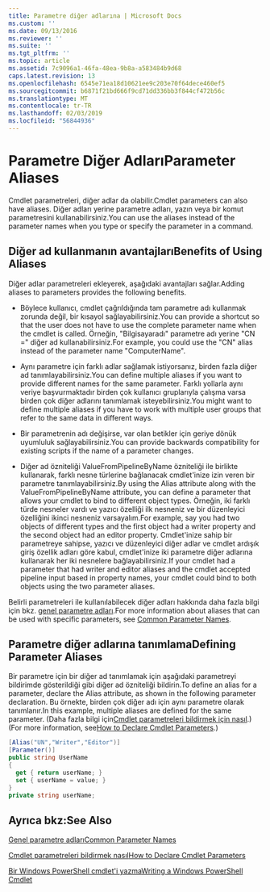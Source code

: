 ```yaml
---
title: Parametre diğer adlarına | Microsoft Docs
ms.custom: ''
ms.date: 09/13/2016
ms.reviewer: ''
ms.suite: ''
ms.tgt_pltfrm: ''
ms.topic: article
ms.assetid: 7c9096a1-46fa-48ea-9b8a-a583484b9d68
caps.latest.revision: 13
ms.openlocfilehash: 6545e71ea18d10621ee9c203e70f64dece460ef5
ms.sourcegitcommit: b6871f21bd666f9cd71dd336bb3f844cf472b56c
ms.translationtype: MT
ms.contentlocale: tr-TR
ms.lasthandoff: 02/03/2019
ms.locfileid: "56844936"
---
```

# <a name="parameter-aliases"></a><span data-ttu-id="7d3b5-102">Parametre Diğer Adları</span><span class="sxs-lookup"><span data-stu-id="7d3b5-102">Parameter Aliases</span></span>

<span data-ttu-id="7d3b5-103">Cmdlet parametreleri, diğer adlar da olabilir.</span><span class="sxs-lookup"><span data-stu-id="7d3b5-103">Cmdlet parameters can also have aliases.</span></span> <span data-ttu-id="7d3b5-104">Diğer adları yerine parametre adları, yazın veya bir komut parametresini kullanabilirsiniz.</span><span class="sxs-lookup"><span data-stu-id="7d3b5-104">You can use the aliases instead of the parameter names when you type or specify the parameter in a command.</span></span>

## <a name="benefits-of-using-aliases"></a><span data-ttu-id="7d3b5-105">Diğer ad kullanmanın avantajları</span><span class="sxs-lookup"><span data-stu-id="7d3b5-105">Benefits of Using Aliases</span></span>

<span data-ttu-id="7d3b5-106">Diğer adlar parametreleri ekleyerek, aşağıdaki avantajları sağlar.</span><span class="sxs-lookup"><span data-stu-id="7d3b5-106">Adding aliases to parameters provides the following benefits.</span></span>

- <span data-ttu-id="7d3b5-107">Böylece kullanıcı, cmdlet çağrıldığında tam parametre adı kullanmak zorunda değil, bir kısayol sağlayabilirsiniz.</span><span class="sxs-lookup"><span data-stu-id="7d3b5-107">You can provide a shortcut so that the user does not have to use the complete parameter name when the cmdlet is called.</span></span> <span data-ttu-id="7d3b5-108">Örneğin, "Bilgisayaradı" parametre adı yerine "CN =" diğer ad kullanabilirsiniz.</span><span class="sxs-lookup"><span data-stu-id="7d3b5-108">For example, you could use the "CN" alias instead of the parameter name "ComputerName".</span></span>

- <span data-ttu-id="7d3b5-109">Aynı parametre için farklı adlar sağlamak istiyorsanız, birden fazla diğer ad tanımlayabilirsiniz.</span><span class="sxs-lookup"><span data-stu-id="7d3b5-109">You can define multiple aliases if you want to provide different names for the same parameter.</span></span> <span data-ttu-id="7d3b5-110">Farklı yollarla aynı veriye başvurmaktadır birden çok kullanıcı gruplarıyla çalışma varsa birden çok diğer adlarını tanımlamak isteyebilirsiniz.</span><span class="sxs-lookup"><span data-stu-id="7d3b5-110">You might want to define multiple aliases if you have to work with multiple user groups that refer to the same data in different ways.</span></span>

- <span data-ttu-id="7d3b5-111">Bir parametrenin adı değişirse, var olan betikler için geriye dönük uyumluluk sağlayabilirsiniz.</span><span class="sxs-lookup"><span data-stu-id="7d3b5-111">You can provide backwards compatibility for existing scripts if the name of a parameter changes.</span></span>

- <span data-ttu-id="7d3b5-112">Diğer ad özniteliği ValueFromPipelineByName özniteliği ile birlikte kullanarak, farklı nesne türlerine bağlanacak cmdlet'inize izin veren bir parametre tanımlayabilirsiniz.</span><span class="sxs-lookup"><span data-stu-id="7d3b5-112">By using the Alias attribute along with the ValueFromPipelineByName attribute, you can define a parameter that allows your cmdlet to bind to different object types.</span></span> <span data-ttu-id="7d3b5-113">Örneğin, iki farklı türde nesneler vardı ve yazıcı özelliği ilk nesneniz ve bir düzenleyici özelliğini ikinci nesneniz varsayalım.</span><span class="sxs-lookup"><span data-stu-id="7d3b5-113">For example, say you had two objects of different types and the first object had a writer property and the second object had an editor property.</span></span> <span data-ttu-id="7d3b5-114">Cmdlet'inize sahip bir parametreye sahipse, yazıcı ve düzenleyici diğer adlar ve cmdlet ardışık giriş özellik adları göre kabul, cmdlet'inize iki parametre diğer adlarına kullanarak her iki nesnelere bağlayabilirsiniz.</span><span class="sxs-lookup"><span data-stu-id="7d3b5-114">If your cmdlet had a parameter that had writer and editor aliases and the cmdlet accepted pipeline input based in property names, your cmdlet could bind to both objects using the two parameter aliases.</span></span>

<span data-ttu-id="7d3b5-115">Belirli parametreleri ile kullanılabilecek diğer adları hakkında daha fazla bilgi için bkz. [genel parametre adları](./common-parameter-names.md).</span><span class="sxs-lookup"><span data-stu-id="7d3b5-115">For more information about aliases that can be used with specific parameters, see [Common Parameter Names](./common-parameter-names.md).</span></span>

## <a name="defining-parameter-aliases"></a><span data-ttu-id="7d3b5-116">Parametre diğer adlarına tanımlama</span><span class="sxs-lookup"><span data-stu-id="7d3b5-116">Defining Parameter Aliases</span></span>

<span data-ttu-id="7d3b5-117">Bir parametre için bir diğer ad tanımlamak için aşağıdaki parametreyi bildirimde gösterildiği gibi diğer ad özniteliği bildirin.</span><span class="sxs-lookup"><span data-stu-id="7d3b5-117">To define an alias for a parameter, declare the Alias attribute, as shown in the following parameter declaration.</span></span> <span data-ttu-id="7d3b5-118">Bu örnekte, birden çok diğer adı için aynı parametre olarak tanımlanır.</span><span class="sxs-lookup"><span data-stu-id="7d3b5-118">In this example, multiple aliases are defined for the same parameter.</span></span> <span data-ttu-id="7d3b5-119">(Daha fazla bilgi için[Cmdlet parametreleri bildirmek için nasıl](./how-to-declare-cmdlet-parameters.md).)</span><span class="sxs-lookup"><span data-stu-id="7d3b5-119">(For more information, see[How to Declare Cmdlet Parameters](./how-to-declare-cmdlet-parameters.md).)</span></span>

```csharp
[Alias("UN","Writer","Editor")]
[Parameter()]
public string UserName
{
  get { return userName; }
  set { userName = value; }
}
private string userName;
```

## <a name="see-also"></a><span data-ttu-id="7d3b5-120">Ayrıca bkz:</span><span class="sxs-lookup"><span data-stu-id="7d3b5-120">See Also</span></span>

[<span data-ttu-id="7d3b5-121">Genel parametre adları</span><span class="sxs-lookup"><span data-stu-id="7d3b5-121">Common Parameter Names</span></span>](./common-parameter-names.md)

[<span data-ttu-id="7d3b5-122">Cmdlet parametreleri bildirmek nasıl</span><span class="sxs-lookup"><span data-stu-id="7d3b5-122">How to Declare Cmdlet Parameters</span></span>](./how-to-declare-cmdlet-parameters.md)

[<span data-ttu-id="7d3b5-123">Bir Windows PowerShell cmdlet'i yazma</span><span class="sxs-lookup"><span data-stu-id="7d3b5-123">Writing a Windows PowerShell Cmdlet</span></span>](./writing-a-windows-powershell-cmdlet.md)
